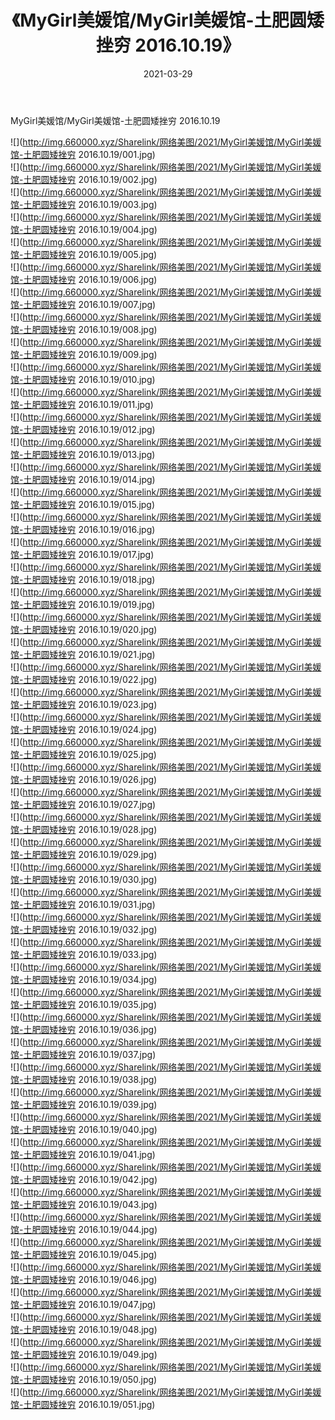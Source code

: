 ﻿---
layout: post
title:  《MyGirl美媛馆/MyGirl美媛馆-土肥圆矮挫穷 2016.10.19》
date:   2021-03-29
img: http://img.660000.xyz/Sharelink/网络美图/2021/MyGirl美媛馆/MyGirl美媛馆-土肥圆矮挫穷 2016.10.19/000.jpg
categories: [美女, 清纯, 唯美]
---

MyGirl美媛馆/MyGirl美媛馆-土肥圆矮挫穷 2016.10.19

 ![](http://img.660000.xyz/Sharelink/网络美图/2021/MyGirl美媛馆/MyGirl美媛馆-土肥圆矮挫穷 2016.10.19/001.jpg) <br>![](http://img.660000.xyz/Sharelink/网络美图/2021/MyGirl美媛馆/MyGirl美媛馆-土肥圆矮挫穷 2016.10.19/002.jpg) <br>![](http://img.660000.xyz/Sharelink/网络美图/2021/MyGirl美媛馆/MyGirl美媛馆-土肥圆矮挫穷 2016.10.19/003.jpg) <br>![](http://img.660000.xyz/Sharelink/网络美图/2021/MyGirl美媛馆/MyGirl美媛馆-土肥圆矮挫穷 2016.10.19/004.jpg) <br>![](http://img.660000.xyz/Sharelink/网络美图/2021/MyGirl美媛馆/MyGirl美媛馆-土肥圆矮挫穷 2016.10.19/005.jpg) <br>![](http://img.660000.xyz/Sharelink/网络美图/2021/MyGirl美媛馆/MyGirl美媛馆-土肥圆矮挫穷 2016.10.19/006.jpg) <br>![](http://img.660000.xyz/Sharelink/网络美图/2021/MyGirl美媛馆/MyGirl美媛馆-土肥圆矮挫穷 2016.10.19/007.jpg) <br>![](http://img.660000.xyz/Sharelink/网络美图/2021/MyGirl美媛馆/MyGirl美媛馆-土肥圆矮挫穷 2016.10.19/008.jpg) <br>![](http://img.660000.xyz/Sharelink/网络美图/2021/MyGirl美媛馆/MyGirl美媛馆-土肥圆矮挫穷 2016.10.19/009.jpg) <br>![](http://img.660000.xyz/Sharelink/网络美图/2021/MyGirl美媛馆/MyGirl美媛馆-土肥圆矮挫穷 2016.10.19/010.jpg) <br>![](http://img.660000.xyz/Sharelink/网络美图/2021/MyGirl美媛馆/MyGirl美媛馆-土肥圆矮挫穷 2016.10.19/011.jpg) <br>![](http://img.660000.xyz/Sharelink/网络美图/2021/MyGirl美媛馆/MyGirl美媛馆-土肥圆矮挫穷 2016.10.19/012.jpg) <br>![](http://img.660000.xyz/Sharelink/网络美图/2021/MyGirl美媛馆/MyGirl美媛馆-土肥圆矮挫穷 2016.10.19/013.jpg) <br>![](http://img.660000.xyz/Sharelink/网络美图/2021/MyGirl美媛馆/MyGirl美媛馆-土肥圆矮挫穷 2016.10.19/014.jpg) <br>![](http://img.660000.xyz/Sharelink/网络美图/2021/MyGirl美媛馆/MyGirl美媛馆-土肥圆矮挫穷 2016.10.19/015.jpg) <br>![](http://img.660000.xyz/Sharelink/网络美图/2021/MyGirl美媛馆/MyGirl美媛馆-土肥圆矮挫穷 2016.10.19/016.jpg) <br>![](http://img.660000.xyz/Sharelink/网络美图/2021/MyGirl美媛馆/MyGirl美媛馆-土肥圆矮挫穷 2016.10.19/017.jpg) <br>![](http://img.660000.xyz/Sharelink/网络美图/2021/MyGirl美媛馆/MyGirl美媛馆-土肥圆矮挫穷 2016.10.19/018.jpg) <br>![](http://img.660000.xyz/Sharelink/网络美图/2021/MyGirl美媛馆/MyGirl美媛馆-土肥圆矮挫穷 2016.10.19/019.jpg) <br>![](http://img.660000.xyz/Sharelink/网络美图/2021/MyGirl美媛馆/MyGirl美媛馆-土肥圆矮挫穷 2016.10.19/020.jpg) <br>![](http://img.660000.xyz/Sharelink/网络美图/2021/MyGirl美媛馆/MyGirl美媛馆-土肥圆矮挫穷 2016.10.19/021.jpg) <br>![](http://img.660000.xyz/Sharelink/网络美图/2021/MyGirl美媛馆/MyGirl美媛馆-土肥圆矮挫穷 2016.10.19/022.jpg) <br>![](http://img.660000.xyz/Sharelink/网络美图/2021/MyGirl美媛馆/MyGirl美媛馆-土肥圆矮挫穷 2016.10.19/023.jpg) <br>![](http://img.660000.xyz/Sharelink/网络美图/2021/MyGirl美媛馆/MyGirl美媛馆-土肥圆矮挫穷 2016.10.19/024.jpg) <br>![](http://img.660000.xyz/Sharelink/网络美图/2021/MyGirl美媛馆/MyGirl美媛馆-土肥圆矮挫穷 2016.10.19/025.jpg) <br>![](http://img.660000.xyz/Sharelink/网络美图/2021/MyGirl美媛馆/MyGirl美媛馆-土肥圆矮挫穷 2016.10.19/026.jpg) <br>![](http://img.660000.xyz/Sharelink/网络美图/2021/MyGirl美媛馆/MyGirl美媛馆-土肥圆矮挫穷 2016.10.19/027.jpg) <br>![](http://img.660000.xyz/Sharelink/网络美图/2021/MyGirl美媛馆/MyGirl美媛馆-土肥圆矮挫穷 2016.10.19/028.jpg) <br>![](http://img.660000.xyz/Sharelink/网络美图/2021/MyGirl美媛馆/MyGirl美媛馆-土肥圆矮挫穷 2016.10.19/029.jpg) <br>![](http://img.660000.xyz/Sharelink/网络美图/2021/MyGirl美媛馆/MyGirl美媛馆-土肥圆矮挫穷 2016.10.19/030.jpg) <br>![](http://img.660000.xyz/Sharelink/网络美图/2021/MyGirl美媛馆/MyGirl美媛馆-土肥圆矮挫穷 2016.10.19/031.jpg) <br>![](http://img.660000.xyz/Sharelink/网络美图/2021/MyGirl美媛馆/MyGirl美媛馆-土肥圆矮挫穷 2016.10.19/032.jpg) <br>![](http://img.660000.xyz/Sharelink/网络美图/2021/MyGirl美媛馆/MyGirl美媛馆-土肥圆矮挫穷 2016.10.19/033.jpg) <br>![](http://img.660000.xyz/Sharelink/网络美图/2021/MyGirl美媛馆/MyGirl美媛馆-土肥圆矮挫穷 2016.10.19/034.jpg) <br>![](http://img.660000.xyz/Sharelink/网络美图/2021/MyGirl美媛馆/MyGirl美媛馆-土肥圆矮挫穷 2016.10.19/035.jpg) <br>![](http://img.660000.xyz/Sharelink/网络美图/2021/MyGirl美媛馆/MyGirl美媛馆-土肥圆矮挫穷 2016.10.19/036.jpg) <br>![](http://img.660000.xyz/Sharelink/网络美图/2021/MyGirl美媛馆/MyGirl美媛馆-土肥圆矮挫穷 2016.10.19/037.jpg) <br>![](http://img.660000.xyz/Sharelink/网络美图/2021/MyGirl美媛馆/MyGirl美媛馆-土肥圆矮挫穷 2016.10.19/038.jpg) <br>![](http://img.660000.xyz/Sharelink/网络美图/2021/MyGirl美媛馆/MyGirl美媛馆-土肥圆矮挫穷 2016.10.19/039.jpg) <br>![](http://img.660000.xyz/Sharelink/网络美图/2021/MyGirl美媛馆/MyGirl美媛馆-土肥圆矮挫穷 2016.10.19/040.jpg) <br>![](http://img.660000.xyz/Sharelink/网络美图/2021/MyGirl美媛馆/MyGirl美媛馆-土肥圆矮挫穷 2016.10.19/041.jpg) <br>![](http://img.660000.xyz/Sharelink/网络美图/2021/MyGirl美媛馆/MyGirl美媛馆-土肥圆矮挫穷 2016.10.19/042.jpg) <br>![](http://img.660000.xyz/Sharelink/网络美图/2021/MyGirl美媛馆/MyGirl美媛馆-土肥圆矮挫穷 2016.10.19/043.jpg) <br>![](http://img.660000.xyz/Sharelink/网络美图/2021/MyGirl美媛馆/MyGirl美媛馆-土肥圆矮挫穷 2016.10.19/044.jpg) <br>![](http://img.660000.xyz/Sharelink/网络美图/2021/MyGirl美媛馆/MyGirl美媛馆-土肥圆矮挫穷 2016.10.19/045.jpg) <br>![](http://img.660000.xyz/Sharelink/网络美图/2021/MyGirl美媛馆/MyGirl美媛馆-土肥圆矮挫穷 2016.10.19/046.jpg) <br>![](http://img.660000.xyz/Sharelink/网络美图/2021/MyGirl美媛馆/MyGirl美媛馆-土肥圆矮挫穷 2016.10.19/047.jpg) <br>![](http://img.660000.xyz/Sharelink/网络美图/2021/MyGirl美媛馆/MyGirl美媛馆-土肥圆矮挫穷 2016.10.19/048.jpg) <br>![](http://img.660000.xyz/Sharelink/网络美图/2021/MyGirl美媛馆/MyGirl美媛馆-土肥圆矮挫穷 2016.10.19/049.jpg) <br>![](http://img.660000.xyz/Sharelink/网络美图/2021/MyGirl美媛馆/MyGirl美媛馆-土肥圆矮挫穷 2016.10.19/050.jpg) <br>![](http://img.660000.xyz/Sharelink/网络美图/2021/MyGirl美媛馆/MyGirl美媛馆-土肥圆矮挫穷 2016.10.19/051.jpg) <br>